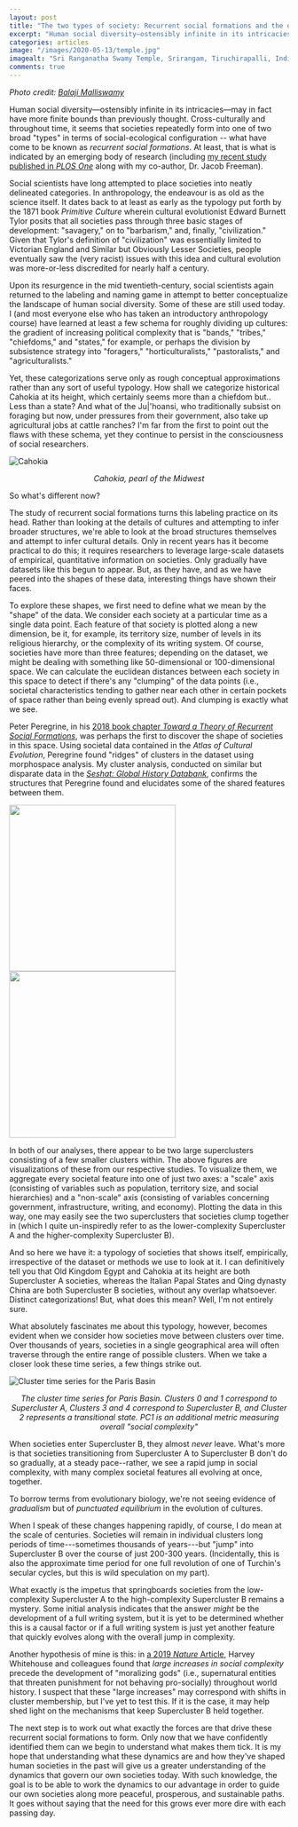 ```yaml
---
layout: post
title: "The two types of society: Recurrent social formations and the quest to categorize"
excerpt: "Human social diversity—ostensibly infinite in its intricacies—may in fact have more finite bounds than previously thought. Cross-culturally and throughout time, it seems that societies repeatedly form into one of two broad \"types\" in terms of social configuration..."
categories: articles
image: "/images/2020-05-13/temple.jpg"
imagealt: "Sri Ranganatha Swamy Temple, Srirangam, Tiruchirapalli, India"
comments: true
---
```


_Photo credit: [Balaji Malliswamy](https://unsplash.com/@blahji)_

Human social diversity—ostensibly infinite in its intricacies—may in fact have more finite bounds than previously thought. Cross-culturally and throughout time, it seems that societies repeatedly form into one of two broad "types" in terms of social-ecological configuration -- what have come to be known as _recurrent social formations_. At least, that is what is indicated by an emerging body of research (including [my recent study published in _PLOS One_](https://journals.plos.org/plosone/article?id=10.1371/journal.pone.0232609) along with my co-author, Dr. Jacob Freeman).

Social scientists have long attempted to place societies into neatly delineated categories. In anthropology, the endeavour is as old as the science itself. It dates back to at least as early as the typology put forth by the 1871 book _Primitive Culture_ wherein cultural evolutionist Edward Burnett Tylor posits that all societies pass through three basic stages of development: "savagery," on to "barbarism," and, finally, "civilization." Given that Tylor's definition of "civilization" was essentially limited to Victorian England and Similar but Obviously Lesser Societies, people eventually saw the (very racist) issues with this idea and cultural evolution was more-or-less discredited for nearly half a century.

Upon its resurgence in the mid twentieth-century, social scientists again returned to the labeling and naming game in attempt to better conceptualize the landscape of human social diversity. Some of these are still used today. I (and most everyone else who has taken an introductory anthropology course) have learned at least a few schema for roughly dividing up cultures: the gradient of increasing political complexity that is "bands," "tribes," "chiefdoms," and "states," for example, or perhaps the division by subsistence strategy into "foragers," "horticulturalists," "pastoralists," and "agriculturalists." 

Yet, these categorizations serve only as rough conceptual approximations rather than any sort of useful typology. How shall we categorize historical Cahokia at its height, which certainly seems more than a chiefdom but.. Less than a state? And what of the Ju\|'hoansi, who traditionally subsist on foraging but now, under pressures from their government, also take up agricultural jobs at cattle ranches? I'm far from the first to point out the flaws with these schema, yet they continue to persist in the consciousness of social researchers.


<img src="/images/2020-05-13/Cahokia.jpg" alt="Cahokia" style="display:block;margin-left:auto;margin-right:auto;" />
<p style="text-align: center"><i>Cahokia, pearl of the Midwest</i></p>

So what's different now? 

The study of recurrent social formations turns this labeling practice on its head. Rather than looking at the details of cultures and attempting to infer broader structures, we're able to look at the broad structures themselves and attempt to infer cultural details. Only in recent years has it become practical to do this; it requires researchers to leverage large-scale datasets of empirical, quantitative information on societies. Only gradually have datasets like this begun to appear. But, as they have, and as we have peered into the shapes of these data, interesting things have shown their faces.

To explore these shapes, we first need to define what we mean by the "shape" of the data. We consider each society at a particular time as a single data point. Each feature of that society is plotted along a new dimension, be it, for example, its territory size, number of levels in its religious hierarchy, or the complexity of its writing system. Of course, societies have more than three features; depending on the dataset, we might be dealing with something like 50-dimensional or 100-dimensional space. We can calculate the euclidean distances between each society in this space to detect if there's any "clumping" of the data points (i.e., societal characteristics tending to gather near each other in certain pockets of space rather than being evenly spread out). And clumping is exactly what we see.

Peter Peregrine, in his [2018 book chapter _Toward a Theory of Recurrent Social Formations_](https://www.sfipress.org/books/emergence-of-premodern-states), was perhaps the first to discover the shape of societies in this space. Using societal data contained in the _Atlas of Cultural Evolution_, Peregrine found "ridges" of clusters in the dataset using morphospace analysis. My cluster analysis, conducted on similar but disparate data in the [_Seshat: Global History Databank_](http://seshatdatabank.info/), confirms the structures that Peregrine found and elucidates some of the shared features between them. 

<img src="/images/2020-05-13/Peregrine.png" width="300"/>
<img src="/images/2020-05-13/Clusters.png" width="300"/>

In both of our analyses, there appear to be two large superclusters consisting of a few smaller clusters within. The above figures are visualizations of these from our respective studies. To visualize them, we aggregate every societal feature into one of just two axes: a "scale" axis (consisting of variables such as population, territory size, and social hierarchies) and a "non-scale" axis (consisting of variables concerning government, infrastructure, writing, and economy). Plotting the data in this way, one may easily see the two superclusters that societies clump together in (which I quite un-inspiredly refer to as the lower-complexity Supercluster A and the higher-complexity Supercluster B). 

And so here we have it: a typology of societies that shows itself, empirically, irrespective of the dataset or methods we use to look at it. I can definitively tell you that Old Kingdom Egypt and Cahokia at its height are both Supercluster A societies, whereas the Italian Papal States and Qing dynasty China are both Supercluster B societies, without any overlap whatsoever. Distinct categorizations! But, what does this mean? Well, I'm not entirely sure. 

What absolutely fascinates me about this typology, however, becomes evident when we consider how societies move between clusters over time. Over thousands of years, societies in a single geographical area will often traverse through the entire range of possible clusters. When we take a closer look these time series, a few things strike out. 

![Cluster time series for the Paris Basin](/images/2020-05-13/ParisBasin.png)
<p style="text-align: center"><i>The cluster time series for Paris Basin. Clusters 0 and 1 correspond to Supercluster A, Clusters 3 and 4 correspond to Supercluster B, and Cluster 2 represents a transitional state. PC1 is an additional metric measuring overall "social complexity"</i></p>

When societies enter Supercluster B, they almost _never_ leave. What's more is that societies transitioning from Supercluster A to Supercluster B don't do so gradually, at a steady pace--rather, we see a rapid jump in social complexity, with many complex societal features all evolving at once, together.

To borrow terms from evolutionary biology, we're not seeing evidence of _gradualism_ but of _punctuated equilibrium_ in the evolution of cultures. 

When I speak of these changes happening rapidly, of course, I do mean at the scale of centuries. Societies will remain in individual clusters long periods of time---sometimes thousands of years---but "jump" into Supercluster B over the course of just 200-300 years. (Incidentally, this is also the approximate time period for one full revolution of one of Turchin's secular cycles, but this is wild speculation on my part).

What exactly is the impetus that springboards societies from the low-complexity Supercluster A to the high-complexity Supercluster B remains a mystery. Some initial analysis indicates that the answer _might_ be the development of a full writing system, but it is yet to be determined whether this is a causal factor or if a full writing system is just yet another feature that quickly evolves along with the overall jump in complexity.

Another hypothesis of mine is this: in [a 2019 _Nature_ Article](https://www.nature.com/articles/s41586-019-1043-4), Harvey Whitehouse and colleagues found that _large increases in social complexity_ precede the development of "moralizing gods" (i.e., supernatural entities that threaten punishment for not behaving pro-socially) throughout world history. I suspect that these "large increases" may correspond with shifts in cluster membership, but I've yet to test this. If it is the case, it may help shed light on the mechanisms that keep Supercluster B held together.

The next step is to work out what exactly the forces are that drive these recurrent social formations to form. Only now that we have confidently identified them can we begin to understand what makes them tick. It is my hope that understanding what these dynamics are and how they've shaped human societies in the past will give us a greater understanding of the dynamics that govern our own societies today. With such knowledge, the goal is to be able to work the dynamics to our advantage in order to guide our own societies along more peaceful, prosperous, and sustainable paths. It goes without saying that the need for this grows ever more dire with each passing day.


